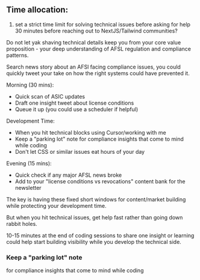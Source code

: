 ## Time allocation:

1. set a strict time limit for solving technical issues before asking for help 30 minutes before reaching out to NextJS/Tailwind communities?

Do not let yak shaving technical details keep you from your core value proposition - your deep understanding of AFSL regulation and compliance patterns.

Search news story about an AFSl facing compliance issues, you could quickly tweet your take on how the right systems could have prevented it.



Morning (30 mins):

*   Quick scan of ASIC updates
*   Draft one insight tweet about license conditions
*   Queue it up (you could use a scheduler if helpful)

Development Time:

*   When you hit technical blocks using Cursor/working with me
*   Keep a "parking lot" note for compliance insights that come to mind while coding
*   Don't let CSS or similar issues eat hours of your day

Evening (15 mins):

*   Quick check if any major AFSL news broke
*   Add to your "license conditions vs revocations" content bank for the newsletter

The key is having these fixed short windows for content/market building while protecting your development time.

But when you hit technical issues, get help fast rather than going down rabbit holes.


10-15 minutes at the end of coding sessions to share one insight or learning could help start building visibility while you develop the technical side.


### Keep a "parking lot" note
 for compliance insights that come to mind while coding